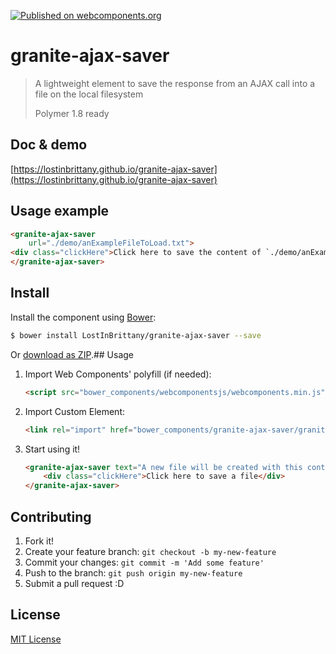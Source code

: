 [![Published on webcomponents.org](https://img.shields.io/badge/webcomponents.org-published-blue.svg)](https://www.webcomponents.org/element/LostInBrittany/granite-ajax-saver)

# granite-ajax-saver

> A lightweight element to save the response from an AJAX call into a file on the local filesystem
> 
> Polymer 1.8 ready

## Doc & demo

[https://lostinbrittany.github.io/granite-ajax-saver](https://lostinbrittany.github.io/granite-ajax-saver)


## Usage example

<!---
```
<custom-element-demo>
  <template>
    <script src="../webcomponentsjs/webcomponents-lite.js"></script>
    <link rel="import" href="granite-ajax-saver.html">
    <next-code-block></next-code-block>
  </template>
</custom-element-demo>
```
-->
```html
<granite-ajax-saver 
    url="./demo/anExampleFileToLoad.txt">
<div class="clickHere">Click here to save the content of `./demo/anExampleFileToLoad.txt` to a file</div>
</granite-ajax-saver>
```

## Install

Install the component using [Bower](http://bower.io/):

```sh
$ bower install LostInBrittany/granite-ajax-saver --save
```

Or [download as ZIP](https://github.com/LostInBrittany/granite-ajax-saver/archive/gh-pages.zip).## Usage

1. Import Web Components' polyfill (if needed):

    ```html
    <script src="bower_components/webcomponentsjs/webcomponents.min.js"></script>
    ```

2. Import Custom Element:

    ```html
    <link rel="import" href="bower_components/granite-ajax-saver/granite-ajax-saver.html">
    ```

3. Start using it!

    ```html
    <granite-ajax-saver text="A new file will be created with this content">
        <div class="clickHere">Click here to save a file</div>
    </granite-ajax-saver>
    ```


## Contributing

1. Fork it!
2. Create your feature branch: `git checkout -b my-new-feature`
3. Commit your changes: `git commit -m 'Add some feature'`
4. Push to the branch: `git push origin my-new-feature`
5. Submit a pull request :D

## License

[MIT License](http://opensource.org/licenses/MIT)